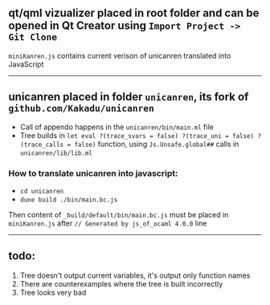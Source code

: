 ## qt/qml vizualizer placed in root folder and can be opened in Qt Creator using `Import Project -> Git Clone`

`miniKanren.js` contains current verison of unicanren translated into JavaScript

----
## unicanren placed in folder `unicanren`, its fork of `github.com/Kakadu/unicanren`
- Call of appendo happens in the `unicanren/bin/main.ml` file
- Tree builds in `let eval ?(trace_svars = false) ?(trace_uni = false) ?(trace_calls = false)`
function, using `Js.Unsafe.global##` calls in `unicanren/lib/lib.ml`

### How to translate unicanren into javascript:
* `cd unicanren`
* `dune build ./bin/main.bc.js`

Then content of `_build/default/bin/main.bc.js` must be placed in `miniKanren.js` after `// Generated by js_of_ocaml 4.0.0` line

----
## todo:
1. Tree doesn't output current variables, it's output only function names
2. There are counterexamples where the tree is built incorrectly
3. Tree looks very bad
